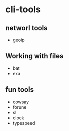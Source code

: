 # cli-tools

## networl tools
- geoip

## Working with files 
- bat
- exa

  

## fun tools
- cowsay
- forune
- sl
- clock
- typespeed
